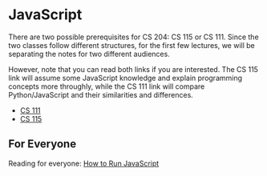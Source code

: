 # JavaScript
      
There are two possible prerequisites for CS 204: CS 115 or CS 111.  Since
the two classes follow different structures, for the first few lectures,
we will be separating the notes for two different audiences.</p>
      
However, note that you can read both links if you are interested. The CS
115 link will assume some JavaScript knowledge and explain programming
concepts more throughly, while the CS 111 link will compare
Python/JavaScript and their similarities and differences.</p>
      
* [CS 111](python-vs-js.html)
* [CS 115](CS115JS.html)
      
## For Everyone

Reading for everyone: [How to Run JavaScript](practical.html)

